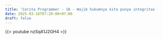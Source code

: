 ```yaml
---
title: 'Cerita Programmer - 16 - Wajib hukumnya kita punya integritas (boleh bego tapi gak boleh culas)'
date: 2025-03-16T07:20:00+07:00
draft: false
---
```


{{< youtube nzSqA1J2GH4 >}}
